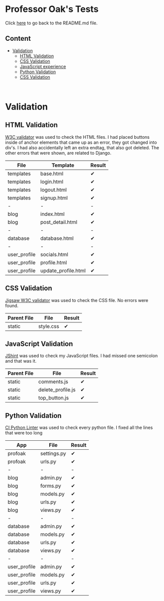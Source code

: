 # Professor Oak's Tests

Click [here](README.md) to go back to the README.md file.

## Content

- [Validation](#validation)
    * [HTML Validation](#html-validation)
    * [CSS Validation](#css-validation)
    * [JavaScript experience](#javascript-validation)
    * [Python Validation](#css-validation)
    * [CSS Validation](#css-validation)

<br>


# Validation

## HTML Validation

[W3C validator](https://validator.w3.org/) was used to check the HTML files. I had placed buttons inside of anchor elements that came up as an error, they got changed into div's. I had also accidentally left an extra </script> endtag, that also got deleted. The other errors that were shown, are related to Django.

| **File** | **Template** | **Result** |
|---|---|---|
| templates | base.html | &#10004; |
| templates | login.html | &#10004; |
| templates | logout.html | &#10004; |
| templates | signup.html | &#10004; |
|-|-|-|
| blog | index.html | &#10004; |
| blog | post_detail.html | &#10004; |
|-|-|-|
| database | database.html | &#10004; |
|-|-|-|
| user_profile | socials.html | &#10004; |
| user_profile | profile.html | &#10004; |
| user_profile | update_profile.html | &#10004; |

## CSS Validation

[Jigsaw W3C validator](https://jigsaw.w3.org/css-validator/) was used to check the CSS file. No errors were found.

| **Parent File** | **File** | **Result** |
|---|---|---|
| static | style.css | &#10004; |

## JavaScript Validation

[JShint](https://jshint.com/) was used to check my JavaScript files. I had missed one semicolon and that was it.

| **Parent File** | **File** | **Result** |
|---|---|---|
| static | comments.js | &#10004; |
| static | delete_profile.js | &#10004; |
| static | top_button.js | &#10004; |

## Python Validation

[CI Python Linter](https://pep8ci.herokuapp.com/) was used to check every python file. I fixed all the lines that were too long

| **App** | **File** | **Result** |
|---|---|---|
| profoak | settings.py | &#10004; |
| profoak | urls.py | &#10004; |
|-|-|-|
| blog | admin.py | &#10004; |
| blog | forms.py | &#10004; |
| blog | models.py | &#10004; |
| blog | urls.py | &#10004; |
| blog | views.py | &#10004; |
|-|-|-|
| database | admin.py | &#10004; |
| database | models.py | &#10004; |
| database | urls.py | &#10004; |
| database | views.py | &#10004; |
|-|-|-|
| user_profile | admin.py | &#10004; |
| user_profile | models.py | &#10004; |
| user_profile | urls.py | &#10004; |
| user_profile | views.py | &#10004; |